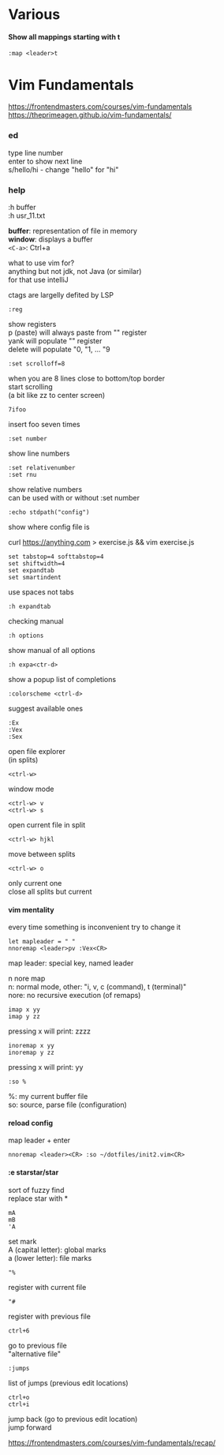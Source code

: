 Various  
=======

#### Show all mappings starting with <leader>t
```
:map <leader>t
```

Vim Fundamentals  
================

https://frontendmasters.com/courses/vim-fundamentals  
https://theprimeagen.github.io/vim-fundamentals/

### ed
type line number  
enter to show next line  
s/hello/hi - change "hello" for "hi"

### help
:h buffer  
:h usr_11.txt

**buffer**: representation of file in memory  
**window**: displays a buffer  
`<C-a>`: Ctrl+a

what to use vim for?  
anything but not jdk, not Java (or similar)  
for that use intelliJ

ctags are largelly defited by LSP

```
:reg
```
show registers  
p (paste) will always paste from  "" register  
yank will populate "" register  
delete will populate "0, "1, ... "9

```
:set scrolloff=8
```
when you are 8 lines close to bottom/top border  
start scrolling  
(a bit like zz to center screen)

```
7ifoo
```
insert foo seven times

```
:set number
```
show line numbers

```
:set relativenumber
:set rnu
```
show relative numbers  
can be used with or without :set number

```
:echo stdpath("config")
```
show where config file is

curl https://anything.com > exercise.js && vim exercise.js

```
set tabstop=4 softtabstop=4
set shiftwidth=4
set expandtab
set smartindent
```
use spaces not tabs

```
:h expandtab
```
checking manual

```
:h options
```
show manual of all options

```
:h expa<ctr-d>
```
show a popup list of completions

```
:colorscheme <ctrl-d>
```
suggest available ones

```
:Ex
:Vex
:Sex
```
open file explorer  
(in splits)

```
<ctrl-w>
```
window mode

```
<ctrl-w> v
<ctrl-w> s
```
open current file in split

```
<ctrl-w> hjkl
```
move between splits

```
<ctrl-w> o
```
only current one  
close all splits but current

#### vim mentality
every time something is inconvenient try to change it

```
let mapleader = " "
nnoremap <leader>pv :Vex<CR>
```
map leader: special key, named leader

n nore map  
n: normal mode, other: "i, v, c (command), t (terminal)"  
nore: no recursive execution (of remaps)

```
imap x yy
imap y zz
```
pressing x will print: zzzz

```
inoremap x yy
inoremap y zz
```
pressing x will print: yy

```
:so %
```
%: my current buffer file  
so: source, parse file (configuration)

#### reload config
map leader + enter
```
nnoremap <leader><CR> :so ~/dotfiles/init2.vim<CR>
```

#### :e starstar/star<tab>
sort of fuzzy find  
replace star with *

```
mA
mB
'A
```
set mark  
A (capital letter): global marks  
a (lower letter): file marks

```
"%
```
register with current file

```
"#
```
register with previous file

```
ctrl+6
```
go to previous file  
"alternative file"

```
:jumps
```
list of jumps (previous edit locations)

```
ctrl+o
ctrl+i
```
jump back (go to previous edit location)  
jump forward

https://frontendmasters.com/courses/vim-fundamentals/recap/
